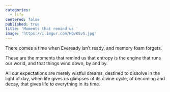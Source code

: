 ```yaml
---
categories:
  - life
centered: false
published: true
title: 'Moments that remind us '
image: 'https://i.imgur.com/HQvKSvS.jpg'
---
```

There comes a time
when Eveready isn’t ready,
and memory foam forgets.

These are the moments that remind us 
that entropy is the engine 
that runs our world,
and that things wind down,
by and by.

All our expectations 
are merely wistful dreams,
destined to dissolve
in the light of day,
when life gives us glimpses 
of its divine cycle,
of becoming and decay,
that gives life to everything
in its time.


